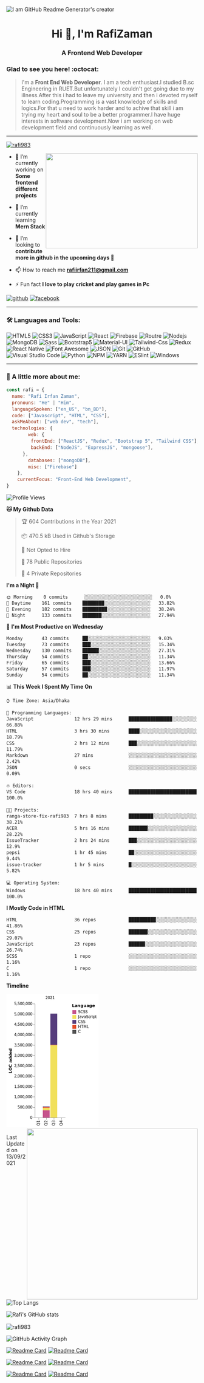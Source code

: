 

![I am GitHub Readme Generator's creator](https://analyticsinsight.b-cdn.net/wp-content/uploads/2020/11/Artificial-Intelligence-5.jpg)

<h1 align="center">Hi 👋, I'm RafiZaman</h1>
<h3 align="center">A Frontend Web Developer</h3>

### Glad to see you here! :octocat:

> I'm a **Front End Web Developer**. I am a tech enthusiast.I studied B.sc Engineering in RUET.But unfortunately I couldn't get going due to my illness.After this i had to leave my university and then i devoted myself to learn coding.Programming is a vast knowledge of skills and logics.For that u need to work harder and to achive that skill i am trying my heart and soul to be a better programmer.I have huge interests in software development.Now i am working on web development field and continuously learning as well.
---

<p align="left"> <a href="https://github.com/ryo-ma/github-profile-trophy"><img src="https://github-profile-trophy.vercel.app/?username=rafi983" alt="rafi983" /></a> </p>


<img align="right" height="250" width="400" src="https://cdn.dribbble.com/users/1162077/screenshots/4649464/skatter-programmer.gif">

- 🔭 I’m currently working on **Some frontend different projects**

- 🌱 I’m currently learning **Mern Stack**

- 👯 I’m looking to **contribute more in github in the upcoming days 🤣**

- 📫 How to reach me **rafiirfan211@gmail.com**

- ⚡ Fun fact **I love to play cricket and play games in Pc**

[<img src='https://cdn.jsdelivr.net/npm/simple-icons@3.0.1/icons/github.svg' alt='github' height='40'>](https://github.com/rafi983)  [<img src='https://cdn.jsdelivr.net/npm/simple-icons@3.0.1/icons/facebook.svg' alt='facebook' height='40'>](https://www.facebook.com/rafi983)  



---


### 🛠 Languages and Tools:

![HTML5](https://img.shields.io/badge/-HTML5-000000?style=flat&logo=html5&logoColor=ffffff&labelColor=E34F26)
![CSS3](https://img.shields.io/badge/-CSS3-000000?style=flat&logo=css3&logoColor=ffffff&labelColor=1572B6)
![JavaScript](https://img.shields.io/badge/-JavaScript-000000?style=flat&logo=javascript)
![React](https://img.shields.io/badge/-React-000000?style=flat&logo=react)
![Firebase](https://img.shields.io/badge/-firebase-000000?style=flat&logo=firebase)
![Routre](https://img.shields.io/badge/-Router-000000?style=flat&logo=react-router)
![Nodejs](https://img.shields.io/badge/-Nodejs-000000?style=flat&logo=Node.js)
![MongoDB](https://img.shields.io/badge/-MongoDB-000000?style=flat&logo=mongodb&labelColor=ffffff)
![Sass](https://img.shields.io/badge/-SCSS-000000?style=flat&logo=sass&logoColor=ffffff&labelColor=%23CC6699)
![Bootstrap5](https://img.shields.io/badge/-Bootstrap%205-000000?style=flat&logo=bootstrap&logoColor=ffffff&labelColor=563D7C)
![Material-UI](https://img.shields.io/badge/-Material%20UI-000000?style=flat&logo=Material%20UI&logoColor=ffffff&labelColor=0081CB)
![Tailwind-Css](https://img.shields.io/badge/-Tailwind%20CSS-000000?style=flat&logo=tailwindcss&logoColor=ffffff&labelColor=0081CB)
![Redux](https://img.shields.io/badge/-Redux-000000?style=flat&logo=redux&logoColor=764ABC&labelColor=ffffff)
![React Native](https://img.shields.io/badge/-React%20Native-000000?style=flat&logo=react&labelColor=000000)
![Font Awesome](https://img.shields.io/badge/-font%20awesome-000000?style=flat&logo=font-awesome&logoColor=339AF0&labelColor=ffffff)
![JSON](https://img.shields.io/badge/-JSON-000000?style=flat&logo=JSON&logoColor=000000&labelColor=ffffff)
![Git](https://img.shields.io/badge/-Git-000000?style=flat&logo=git&logoColor=F05032&labelColor=ffffff)
![GitHub](https://img.shields.io/badge/-GitHub-000000?style=flat&logo=github&logoColor=000000&labelColor=ffffff)
![Visual Studio Code](https://img.shields.io/badge/-VSCode-000000?style=flat&logo=visual-studio-code&labelColor=007ACC)
![Python](https://img.shields.io/badge/-Python-000000?style=flat&logo=python&logoColor=ffffff&labelColor=563D7C)
![NPM](https://img.shields.io/badge/-npm-000000?style=flat&logo=npm&labelColor=ffffff)
![YARN](https://img.shields.io/badge/-yarn-000000?style=flat&logo=yarn)
![ESlint](https://img.shields.io/badge/-ESlint-000000?style=flat&logo=ESlint&labelColor=4B32C3)
![Windows](https://img.shields.io/badge/-Windows-000000?style=flat&logo=windows&logoColor=ffffff&labelColor=0078D6)


---



### :boy: A little more about me:

```javascript
const rafi = {
  name: "Rafi Irfan Zaman",
  pronouns: "He" | "Him",
  languageSpoken: ["en_US", "bn_BD"],
  code: ["Javascript", "HTML", "CSS"],
  askMeAbout: ["web dev", "tech"],
  technologies: {
        web: {
         frontEnd: ["ReactJS", "Redux", "Bootstrap 5", "Tailwind CSS"],
         backEnd: ["NodeJS", "ExpressJS", "mongoose"],
      },
        databases: ["mongoDB"],
        misc: ["Firebase"]
    },
    currentFocus: "Front-End Web Development",
}
```

<!--START_SECTION:waka-->
![Profile Views](http://img.shields.io/badge/Profile%20Views-359-blue)

**🐱 My Github Data** 

> 🏆 604 Contributions in the Year 2021
 > 
> 📦 470.5 kB Used in Github's Storage 
 > 
> 🚫 Not Opted to Hire
 > 
> 📜 78 Public Repositories 
 > 
> 🔑 4 Private Repositories  
 > 
**I'm a Night 🦉** 

```text
🌞 Morning    0 commits      ░░░░░░░░░░░░░░░░░░░░░░░░░   0.0% 
🌆 Daytime    161 commits    ████████░░░░░░░░░░░░░░░░░   33.82% 
🌃 Evening    182 commits    █████████░░░░░░░░░░░░░░░░   38.24% 
🌙 Night      133 commits    ███████░░░░░░░░░░░░░░░░░░   27.94%

```
📅 **I'm Most Productive on Wednesday** 

```text
Monday       43 commits     ██░░░░░░░░░░░░░░░░░░░░░░░   9.03% 
Tuesday      73 commits     ███░░░░░░░░░░░░░░░░░░░░░░   15.34% 
Wednesday    130 commits    ██████░░░░░░░░░░░░░░░░░░░   27.31% 
Thursday     54 commits     ██░░░░░░░░░░░░░░░░░░░░░░░   11.34% 
Friday       65 commits     ███░░░░░░░░░░░░░░░░░░░░░░   13.66% 
Saturday     57 commits     ███░░░░░░░░░░░░░░░░░░░░░░   11.97% 
Sunday       54 commits     ██░░░░░░░░░░░░░░░░░░░░░░░   11.34%

```


📊 **This Week I Spent My Time On** 

```text
⌚︎ Time Zone: Asia/Dhaka

💬 Programming Languages: 
JavaScript               12 hrs 29 mins      ████████████████░░░░░░░░░   66.88% 
HTML                     3 hrs 30 mins       ████░░░░░░░░░░░░░░░░░░░░░   18.79% 
CSS                      2 hrs 12 mins       ███░░░░░░░░░░░░░░░░░░░░░░   11.79% 
Markdown                 27 mins             ░░░░░░░░░░░░░░░░░░░░░░░░░   2.42% 
JSON                     0 secs              ░░░░░░░░░░░░░░░░░░░░░░░░░   0.09%

🔥 Editors: 
VS Code                  18 hrs 40 mins      █████████████████████████   100.0%

🐱‍💻 Projects: 
ranga-store-fix-rafi983  7 hrs 8 mins        █████████░░░░░░░░░░░░░░░░   38.21% 
ACER                     5 hrs 16 mins       ███████░░░░░░░░░░░░░░░░░░   28.22% 
IssueTracker             2 hrs 24 mins       ███░░░░░░░░░░░░░░░░░░░░░░   12.9% 
pepsi                    1 hr 45 mins        ██░░░░░░░░░░░░░░░░░░░░░░░   9.44% 
issue-tracker            1 hr 5 mins         █░░░░░░░░░░░░░░░░░░░░░░░░   5.82%

💻 Operating System: 
Windows                  18 hrs 40 mins      █████████████████████████   100.0%

```

**I Mostly Code in HTML** 

```text
HTML                     36 repos            ██████████░░░░░░░░░░░░░░░   41.86% 
CSS                      25 repos            ███████░░░░░░░░░░░░░░░░░░   29.07% 
JavaScript               23 repos            ██████░░░░░░░░░░░░░░░░░░░   26.74% 
SCSS                     1 repo              ░░░░░░░░░░░░░░░░░░░░░░░░░   1.16% 
C                        1 repo              ░░░░░░░░░░░░░░░░░░░░░░░░░   1.16%

```


**Timeline**

![Chart not found](https://raw.githubusercontent.com/rafi983/rafi983/main/charts/bar_graph.png) 
<img align="right" height="450" width="450" src="https://wakatime.com/share/@rafi983/9b4055e6-240f-446a-b52a-43aab0b2c1ed.svg" />

 Last Updated on 13/09/2021
<!--END_SECTION:waka-->




![Top Langs](https://github-readme-stats.vercel.app/api/top-langs/?username=rafi983&card_width=650&theme=vision-friendly-dark)

![Rafi's GitHub stats](https://github-readme-stats.vercel.app/api?username=rafi983&show_icons=true&theme=vision-friendly-dark)

<p><img align="center" src="https://github-readme-streak-stats.herokuapp.com/?user=rafi983&theme=vision-friendly-dark" alt="rafi983" /></p>

![GitHub Activity Graph](https://activity-graph.herokuapp.com/graph?username=rafi983)  



[![Readme Card](https://github-readme-stats.vercel.app/api/pin/?username=rafi983&repo=FancySlider&theme=omni)](https://github.com/rafi983/FancySlider)
[![Readme Card](https://github-readme-stats.vercel.app/api/pin/?username=rafi983&repo=Tic-Tac-Toe&theme=omni)](https://github.com/rafi983/Tic-Tac-Toe)

[![Readme Card](https://github-readme-stats.vercel.app/api/pin/?username=rafi983&repo=Hungry-Monster&theme=omni)](https://github.com/rafi983/Hungry-Monster)
[![Readme Card](https://github-readme-stats.vercel.app/api/pin/?username=rafi983&repo=WeatherApp-Js&theme=omni)](https://github.com/rafi983/WeatherApp-Js)


[![Readme Card](https://github-readme-stats.vercel.app/api/pin/?username=rafi983&repo=Natours&theme=omni)](https://github.com/rafi983/Natours)
[![Readme Card](https://github-readme-stats.vercel.app/api/pin/?username=rafi983&repo=Glassmorphism-Calculator&theme=omni)](https://github.com/rafi983/Glassmorphism-Calculator)
